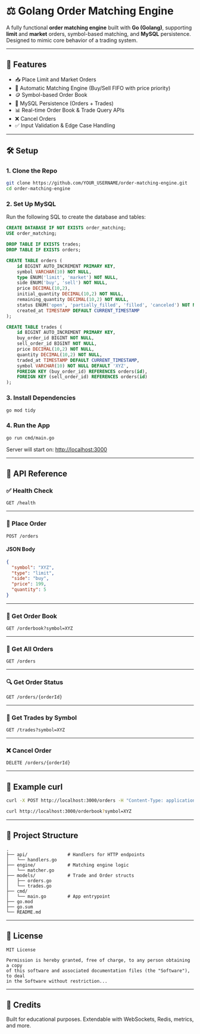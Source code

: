 # ⚖️ Golang Order Matching Engine

A fully functional **order matching engine** built with **Go (Golang)**, supporting **limit** and **market** orders, symbol-based matching, and **MySQL** persistence. Designed to mimic core behavior of a trading system.

---

## 🔧 Features

- 📥 Place Limit and Market Orders
- 🔄 Automatic Matching Engine (Buy/Sell FIFO with price priority)
- 🪙 Symbol-based Order Book
- 💾 MySQL Persistence (Orders + Trades)
- 📊 Real-time Order Book & Trade Query APIs
- ❌ Cancel Orders
- ✅ Input Validation & Edge Case Handling

---

## 🛠️ Setup

### 1. Clone the Repo

```bash
git clone https://github.com/YOUR_USERNAME/order-matching-engine.git
cd order-matching-engine
```

### 2. Set Up MySQL

Run the following SQL to create the database and tables:

```sql
CREATE DATABASE IF NOT EXISTS order_matching;
USE order_matching;

DROP TABLE IF EXISTS trades;
DROP TABLE IF EXISTS orders;

CREATE TABLE orders (
    id BIGINT AUTO_INCREMENT PRIMARY KEY,
    symbol VARCHAR(10) NOT NULL,
    type ENUM('limit', 'market') NOT NULL,
    side ENUM('buy', 'sell') NOT NULL,
    price DECIMAL(10,2),
    initial_quantity DECIMAL(10,2) NOT NULL,
    remaining_quantity DECIMAL(10,2) NOT NULL,
    status ENUM('open', 'partially_filled', 'filled', 'canceled') NOT NULL,
    created_at TIMESTAMP DEFAULT CURRENT_TIMESTAMP
);

CREATE TABLE trades (
    id BIGINT AUTO_INCREMENT PRIMARY KEY,
    buy_order_id BIGINT NOT NULL,
    sell_order_id BIGINT NOT NULL,
    price DECIMAL(10,2) NOT NULL,
    quantity DECIMAL(10,2) NOT NULL,
    traded_at TIMESTAMP DEFAULT CURRENT_TIMESTAMP,
    symbol VARCHAR(10) NOT NULL DEFAULT 'XYZ',
    FOREIGN KEY (buy_order_id) REFERENCES orders(id),
    FOREIGN KEY (sell_order_id) REFERENCES orders(id)
);
```

### 3. Install Dependencies

```bash
go mod tidy
```

### 4. Run the App

```bash
go run cmd/main.go
```

Server will start on: [http://localhost:3000](http://localhost:3000)

---

## 📡 API Reference

### ✅ Health Check

```http
GET /health
```

---

### 🛒 Place Order

```http
POST /orders
```

#### JSON Body

```json
{
  "symbol": "XYZ",
  "type": "limit",
  "side": "buy",
  "price": 199,
  "quantity": 5
}
```

---

### 📘 Get Order Book

```http
GET /orderbook?symbol=XYZ
```

---

### 📄 Get All Orders

```http
GET /orders
```

---

### 🔍 Get Order Status

```http
GET /orders/{orderId}
```

---

### 🧾 Get Trades by Symbol

```http
GET /trades?symbol=XYZ
```

---

### ❌ Cancel Order

```http
DELETE /orders/{orderId}
```

---

## 🧪 Example curl

```bash
curl -X POST http://localhost:3000/orders -H "Content-Type: application/json" -d '{"symbol":"XYZ","type":"limit","side":"sell","price":199,"quantity":5}'
```

```bash
curl http://localhost:3000/orderbook?symbol=XYZ
```

---

## 📁 Project Structure

```
.
├── api/               # Handlers for HTTP endpoints
│   └── handlers.go
├── engine/            # Matching engine logic
│   └── matcher.go
├── models/            # Trade and Order structs
│   ├── orders.go
│   └── trades.go
├── cmd/
│   └── main.go        # App entrypoint
├── go.mod
├── go.sum
└── README.md
```

---

## 📄 License

```text
MIT License

Permission is hereby granted, free of charge, to any person obtaining a copy
of this software and associated documentation files (the "Software"), to deal
in the Software without restriction...
```

---

## 🙌 Credits

Built for educational purposes. Extendable with WebSockets, Redis, metrics, and more.